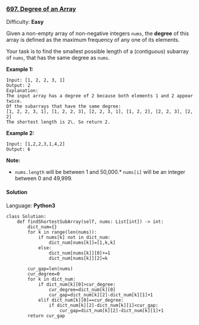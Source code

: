 ### [697\. Degree of an Array](https://leetcode.com/problems/degree-of-an-array/)

Difficulty: **Easy**


Given a non-empty array of non-negative integers `nums`, the **degree** of this array is defined as the maximum frequency of any one of its elements.

Your task is to find the smallest possible length of a (contiguous) subarray of `nums`, that has the same degree as `nums`.

**Example 1:**  

```
Input: [1, 2, 2, 3, 1]
Output: 2
Explanation: 
The input array has a degree of 2 because both elements 1 and 2 appear twice.
Of the subarrays that have the same degree:
[1, 2, 2, 3, 1], [1, 2, 2, 3], [2, 2, 3, 1], [1, 2, 2], [2, 2, 3], [2, 2]
The shortest length is 2\. So return 2.
```

**Example 2:**  

```
Input: [1,2,2,3,1,4,2]
Output: 6
```

**Note:**

*   `nums.length` will be between 1 and 50,000.*   `nums[i]` will be an integer between 0 and 49,999.

#### Solution

Language: **Python3**

```python3
class Solution:
    def findShortestSubArray(self, nums: List[int]) -> int:
        dict_num={}
        for k in range(len(nums)):
            if nums[k] not in dict_num:
                dict_num[nums[k]]=[1,k,k]
            else:
                dict_num[nums[k]][0]+=1
                dict_num[nums[k]][2]=k
        
        cur_gap=len(nums)
        cur_degree=0
        for k in dict_num:
            if dict_num[k][0]>cur_degree:
                cur_degree=dict_num[k][0]
                cur_gap=dict_num[k][2]-dict_num[k][1]+1
            elif dict_num[k][0]==cur_degree:
                if dict_num[k][2]-dict_num[k][1]<cur_gap:
                    cur_gap=dict_num[k][2]-dict_num[k][1]+1
        return cur_gap
```